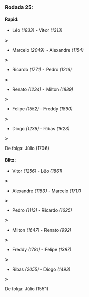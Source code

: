 ### Rodada 25:

#### Rapid:

* Léo *(1933)*     -     Vitor *(1313)*

 **>** 
* Marcelo *(2049)*     -     Alexandre *(1154)*

 **>** 
* Ricardo *(1771)*     -     Pedro *(1216)*

 **>** 
* Renato *(1234)*     -     Milton *(1889)*

 **>** 
* Felipe *(1552)*     -     Freddy *(1890)*

 **>** 
* Diogo *(1236)*     -     Ribas *(1623)*

 **>** 

De folga: Júlio (1706)

#### Blitz:

* Vitor *(1256)*     -     Léo *(1861)*

 **>** 
* Alexandre *(1183)*     -     Marcelo *(1717)*

 **>** 
* Pedro *(1113)*     -     Ricardo *(1625)*

 **>** 
* Milton *(1647)*     -     Renato *(992)*

 **>** 
* Freddy *(1781)*     -     Felipe *(1387)*

 **>** 
* Ribas *(2055)*     -     Diogo *(1493)*

 **>** 

De folga: Júlio (1551)

